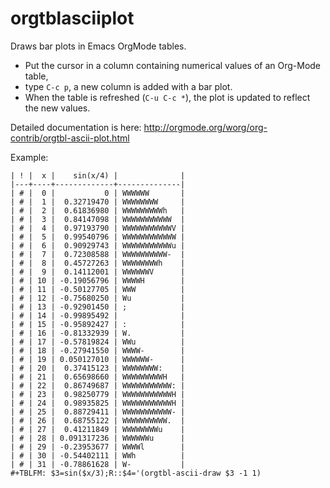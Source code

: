 orgtblasciiplot
===============

Draws bar plots in Emacs OrgMode tables.

- Put the cursor in a column containing numerical values
  of an Org-Mode table,
- type `C-c p`,
  a new column is added with a bar plot.
- When the table is refreshed (`C-u C-c *`),
  the plot is updated to reflect the new values.

Detailed documentation is here:
http://orgmode.org/worg/org-contrib/orgtbl-ascii-plot.html

Example:

    | ! |  x |    sin(x/4) |              |
    |---+----+-------------+--------------|
    | # |  0 |           0 | WWWWWW       |
    | # |  1 |  0.32719470 | WWWWWWWW     |
    | # |  2 |  0.61836980 | WWWWWWWWWh   |
    | # |  3 |  0.84147098 | WWWWWWWWWWW  |
    | # |  4 |  0.97193790 | WWWWWWWWWWWV |
    | # |  5 |  0.99540796 | WWWWWWWWWWWW |
    | # |  6 |  0.90929743 | WWWWWWWWWWWu |
    | # |  7 |  0.72308588 | WWWWWWWWWW-  |
    | # |  8 |  0.45727263 | WWWWWWWWh    |
    | # |  9 |  0.14112001 | WWWWWWV      |
    | # | 10 | -0.19056796 | WWWWH        |
    | # | 11 | -0.50127705 | WWW          |
    | # | 12 | -0.75680250 | Wu           |
    | # | 13 | -0.92901450 | ;            |
    | # | 14 | -0.99895492 |              |
    | # | 15 | -0.95892427 | :            |
    | # | 16 | -0.81332939 | W.           |
    | # | 17 | -0.57819824 | WWu          |
    | # | 18 | -0.27941550 | WWWW-        |
    | # | 19 | 0.050127010 | WWWWWW-      |
    | # | 20 |  0.37415123 | WWWWWWWW:    |
    | # | 21 |  0.65698660 | WWWWWWWWWH   |
    | # | 22 |  0.86749687 | WWWWWWWWWWW: |
    | # | 23 |  0.98250779 | WWWWWWWWWWWH |
    | # | 24 |  0.98935825 | WWWWWWWWWWWH |
    | # | 25 |  0.88729411 | WWWWWWWWWWW- |
    | # | 26 |  0.68755122 | WWWWWWWWWW.  |
    | # | 27 |  0.41211849 | WWWWWWWWu    |
    | # | 28 | 0.091317236 | WWWWWWu      |
    | # | 29 | -0.23953677 | WWWWl        |
    | # | 30 | -0.54402111 | WWh          |
    | # | 31 | -0.78861628 | W-           |
    #+TBLFM: $3=sin($x/3);R::$4='(orgtbl-ascii-draw $3 -1 1)

